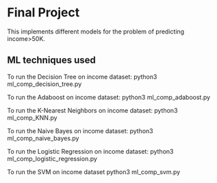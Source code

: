 # Final Project

This implements different models for the problem of predicting income>50K.

## ML techniques used
To run the Decision Tree on income dataset: python3 ml_comp_decision_tree.py

To run the Adaboost on income dataset: python3 ml_comp_adaboost.py

To run the K-Nearest Neighbors on income dataset: python3 ml_comp_KNN.py

To run the Naive Bayes on income dataset: python3 ml_comp_naive_bayes.py

To run the Logistic Regression on income dataset: python3 ml_comp_logistic_regression.py

To run the SVM on income dataset python3 ml_comp_svm.py




